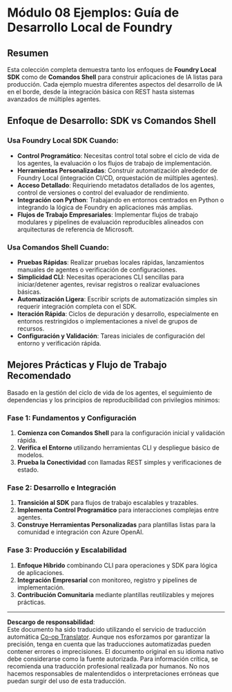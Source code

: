 <!--
CO_OP_TRANSLATOR_METADATA:
{
  "original_hash": "729f809c84e99609364180c090c43405",
  "translation_date": "2025-10-01T02:02:30+00:00",
  "source_file": "Module08/samples/README.md",
  "language_code": "es"
}
-->
# Módulo 08 Ejemplos: Guía de Desarrollo Local de Foundry

## Resumen

Esta colección completa demuestra tanto los enfoques de **Foundry Local SDK** como de **Comandos Shell** para construir aplicaciones de IA listas para producción. Cada ejemplo muestra diferentes aspectos del desarrollo de IA en el borde, desde la integración básica con REST hasta sistemas avanzados de múltiples agentes.

## Enfoque de Desarrollo: SDK vs Comandos Shell

### Usa Foundry Local SDK Cuando:

- **Control Programático**: Necesitas control total sobre el ciclo de vida de los agentes, la evaluación o los flujos de trabajo de implementación.
- **Herramientas Personalizadas**: Construir automatización alrededor de Foundry Local (integración CI/CD, orquestación de múltiples agentes).
- **Acceso Detallado**: Requiriendo metadatos detallados de los agentes, control de versiones o control del evaluador de rendimiento.
- **Integración con Python**: Trabajando en entornos centrados en Python o integrando la lógica de Foundry en aplicaciones más amplias.
- **Flujos de Trabajo Empresariales**: Implementar flujos de trabajo modulares y pipelines de evaluación reproducibles alineados con arquitecturas de referencia de Microsoft.

### Usa Comandos Shell Cuando:

- **Pruebas Rápidas**: Realizar pruebas locales rápidas, lanzamientos manuales de agentes o verificación de configuraciones.
- **Simplicidad CLI**: Necesitas operaciones CLI sencillas para iniciar/detener agentes, revisar registros o realizar evaluaciones básicas.
- **Automatización Ligera**: Escribir scripts de automatización simples sin requerir integración completa con el SDK.
- **Iteración Rápida**: Ciclos de depuración y desarrollo, especialmente en entornos restringidos o implementaciones a nivel de grupos de recursos.
- **Configuración y Validación**: Tareas iniciales de configuración del entorno y verificación rápida.

## Mejores Prácticas y Flujo de Trabajo Recomendado

Basado en la gestión del ciclo de vida de los agentes, el seguimiento de dependencias y los principios de reproducibilidad con privilegios mínimos:

### Fase 1: Fundamentos y Configuración
1. **Comienza con Comandos Shell** para la configuración inicial y validación rápida.
2. **Verifica el Entorno** utilizando herramientas CLI y despliegue básico de modelos.
3. **Prueba la Conectividad** con llamadas REST simples y verificaciones de estado.

### Fase 2: Desarrollo e Integración
1. **Transición al SDK** para flujos de trabajo escalables y trazables.
2. **Implementa Control Programático** para interacciones complejas entre agentes.
3. **Construye Herramientas Personalizadas** para plantillas listas para la comunidad e integración con Azure OpenAI.

### Fase 3: Producción y Escalabilidad
1. **Enfoque Híbrido** combinando CLI para operaciones y SDK para lógica de aplicaciones.
2. **Integración Empresarial** con monitoreo, registro y pipelines de implementación.
3. **Contribución Comunitaria** mediante plantillas reutilizables y mejores prácticas.

---

**Descargo de responsabilidad**:  
Este documento ha sido traducido utilizando el servicio de traducción automática [Co-op Translator](https://github.com/Azure/co-op-translator). Aunque nos esforzamos por garantizar la precisión, tenga en cuenta que las traducciones automatizadas pueden contener errores o imprecisiones. El documento original en su idioma nativo debe considerarse como la fuente autorizada. Para información crítica, se recomienda una traducción profesional realizada por humanos. No nos hacemos responsables de malentendidos o interpretaciones erróneas que puedan surgir del uso de esta traducción.